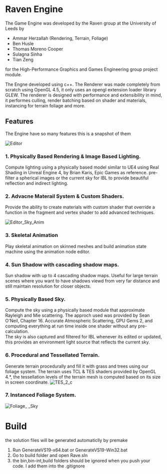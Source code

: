 # Raven Engine

The Game Engine was developed by the Raven group at the University of Leeds by
 - Ammar Herzallah (Rendering, Terrain, Foliage)
 - Ben Husle 
 - Thomas Moreno Cooper 
 - Sulagna Sinha 
 - Tian Zeng

for the High-Performance Graphics and Games Engineering group project module.

The Engne developed using c++. The Renderer was made completely from scratch using OpenGL 4.5, it only uses an opengl extension loader library GLEW. The renderer is designed with performance and extensibility in mind, it performes culling, render batching based on shader and materials, instancing for terrain foliage and more.


## Features
The Engine have so many features this is a snapshot of them

![Editor](https://user-images.githubusercontent.com/56574326/119243935-4644c300-bb63-11eb-8608-7513bf106704.png)
### 1. Physically Based Rendering & Image Based Lighting.
Compute lighting using a physically based model similar to UE4 using Real Shading in Unreal Engine 4, by Brian Karis, Epic Games as reference. pre-filter a spherical images or the current sky for IBL to provide beautiful reflection and indirect lighting.


### 2. Advacne Materail System & Custom Shaders.
Provide the ability to create materials with custom shader that override a function in the fragment and vertex shader to add advanced techniques.

![Editor_Sky_Anim](https://user-images.githubusercontent.com/56574326/119244032-3d082600-bb64-11eb-9da2-635607da0a4f.png)
### 3. Skeletal Animation
Play skeletal animation on skinned meshes and build animation state machine using the animation node editor.

### 4. Sun Shadow with cascading shadow maps.
Sun shadow with up to 4 cascading shadow maps. Useful for large terrain scenes where you want to have shadows viewd from very far distance and still maintain resolution for closer objects.

### 5. Physically Based Sky.
Compute the sky using a physically based module that approximate Rayleigh and Mie scattering. The approch used was provided by Sean O'Neil, Chapter 16. Accurate Atmospheric Scattering, GPU Gems 2, and computing everything at run time inside one shader without any pre-calculation.<br>
The sky is also captured and filtered for IBL whenever its edited or updated, this provides an environment light source that reflects the current sky.

### 6. Procedural and Tessellated Terrain.
Generate terrain procedurally and fill it with grass and trees using our foliage system. The terrain uses TCL & TES shaders provided by OpenGL 4.*, the tessellation levels of the terrain mesh is computed based on its size in screen coordinate.
![TES_2_c](https://user-images.githubusercontent.com/56574326/119245319-5020f300-bb70-11eb-8620-6286dac25f0b.png)

### 7. Instanced Foliage System.
![Foliage_ _Sky](https://user-images.githubusercontent.com/56574326/119244055-7e003a80-bb64-11eb-9e8d-e8fd104698d6.png)





# Build

the solution files will be generated automaticlly by premake

1. Run GenerateVS19-x64.bat or GenerateVS19-Win32.bat
2. Go to build folder and open Rave.sln
3. the bin,bin-int,build folders should be ignored when you push your code. I add them into the .gitignore


